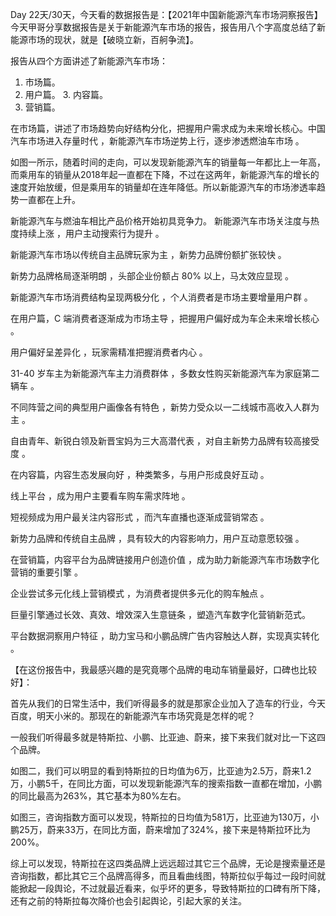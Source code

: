 Day 22天/30天，今天看的数据报告是：【2021年中国新能源汽车市场洞察报告】
今天甲哥分享数据报告是关于新能源汽车市场的报告，报告用八个字高度总结了新能源市场的现状，就是【破晓立新，百舸争流】。

报告从四个方面讲述了新能源汽车市场：
   1.  市场篇。
   2.  用户篇。
      3.  内容篇。
   4.  营销篇。



在市场篇，讲述了市场趋势向好结构分化，把握用户需求成为未来增长核心。中国汽车市场进入存量时代 ，新能源汽车市场逆势上行，逐步渗透燃油车市场 。

如图一所示，随着时间的走向，可以发现新能源汽车的销量每一年都比上一年高，而乘用车的销量从2018年起一直都在下降，不过在这两年，新能源汽车的增长的速度开始放缓，但是乘用车的销量却在连年降低。所以新能源汽车的市场渗透率趋势一直都在上升。

新能源汽车与燃油车相比产品价格开始初具竞争力。 新能源汽车市场关注度与热度持续上涨 ，用户主动搜索行为提升 。

新能源汽车市场以传统自主品牌玩家为主 ，新势力品牌份额扩张较快 。

新势力品牌格局逐渐明朗 ，头部企业份额占 80% 以上，马太效应显现 。

新能源汽车市场消费结构呈现两极分化 ，个人消费者是市场主要增量用户群 。



在用户篇，C 端消费者逐渐成为市场主导 ，把握用户偏好成为车企未来增长核心 。

用户偏好呈差异化 ，玩家需精准把握消费者内心 。

31-40 岁车主为新能源汽车主力消费群体 ，多数女性购买新能源汽车为家庭第二辆车 。

不同阵营之间的典型用户画像各有特色 ，新势力受众以一二线城市高收入人群为主 。

自由青年、新锐白领及新晋宝妈为三大高潜代表 ，对自主新势力品牌有较高接受度 。



在内容篇，内容生态发展向好 ，种类繁多，与用户形成良好互动 。

线上平台 ，成为用户主要看车购车需求阵地 。

短视频成为用户最关注内容形式 ，而汽车直播也逐渐成营销常态 。

新势力品牌和传统自主品牌 ，具有较大的内容影响力，用户互动意愿较强 。



在营销篇，内容平台为品牌链接用户创造价值 ，成为助力新能源汽车市场数字化营销的重要引擎 。

企业尝试多元化线上营销模式 ，为消费者提供多元化的购车触点 。

巨量引擎通过长效、真效、增效深入生意链条 ，塑造汽车数字化营销新范式。

平台数据洞察用户特征 ，助力宝马和小鹏品牌广告内容触达人群，实现真实转化 。



【在这份报告中，我最感兴趣的是究竟哪个品牌的电动车销量最好，口碑也比较好】：

首先从我们的日常生活中，我们听得最多的就是那家企业加入了造车的行业，今天百度，明天小米的。那现在的新能源汽车市场究竟是怎样的呢？

一般我们听得最多就是特斯拉、小鹏、比亚迪、蔚来，接下来我们就对比一下这四个品牌。

如图二，我们可以明显的看到特斯拉的日均值为6万，比亚迪为2.5万，蔚来1.2万，小鹏5千，在同比方面，可以发现新能源汽车的搜索指数一直都在增加，小鹏的同比最高为263%，其它基本为80%左右。

如图三，咨询指数方面可以发现，特斯拉的日均值为581万，比亚迪为130万，小鹏25万，蔚来33万，在同比方面，蔚来增加了324%，接下来是特斯拉环比为200%。



综上可以发现，特斯拉在这四类品牌上远远超过其它三个品牌，无论是搜索量还是咨询指数，都比其它三个品牌高得多，而且看曲线图，特斯拉似乎每过一段时间就能掀起一段舆论，不过就最近看来，似乎坏的更多，导致特斯拉的口碑有所下降，还有之前的特斯拉每次降价也会引起舆论，引起大家的关注。

